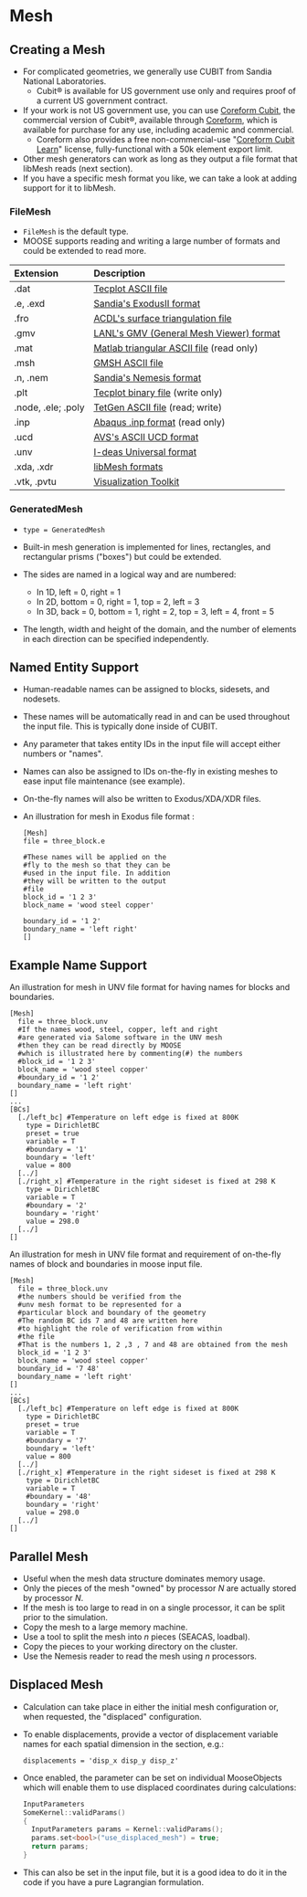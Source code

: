 # Mesh

## Creating a Mesh

- For complicated geometries, we generally use CUBIT from Sandia National Laboratories.
  - Cubit® is available for US government use only and requires proof of a current US government contract. 
- If your work is not US government use, you can use [Coreform Cubit](https://coreform.com/coreform-cubit/), the commercial version of Cubit®, available through [Coreform](https://coreform.com/), which is available for purchase for any use, including academic and commercial.
  - Coreform also provides a free non-commercial-use "[Coreform Cubit Learn](https://coreform.com/coreform-cubit-learn/)" license, fully-functional with a 50k element export limit.
- Other mesh generators can work as long as they output a file format that libMesh reads (next section).
- If you have a specific mesh format you like, we can take a look at adding support for it to libMesh.

### FileMesh

- `FileMesh` is the default type.
- MOOSE supports reading and writing a large number of formats and could be extended to read more.

| Extension   | Description                              |
| :-          | :-                                       |
| .dat        | [Tecplot ASCII file](https://people.sc.fsu.edu/~jburkardt/data/tec/tec.html)                       |
| .e, .exd    | [Sandia's ExodusII format](https://sandialabs.github.io/seacas-docs/sphinx/html/index.html#exodus-library)                 |
| .fro        | [ACDL's surface triangulation file](https://www.reviversoft.com/file-extensions/fro)        |
| .gmv        | [LANL's GMV (General Mesh Viewer) format](https://github.com/CPFDSoftware/gmv)  |
| .mat        | [Matlab triangular ASCII file](https://www.reviversoft.com/file-extensions/mat) (read only) |
| .msh        | [GMSH ASCII file](http://www.manpagez.com/info/gmsh/gmsh-2.2.6/gmsh_63.php)                          |
| .n, .nem    | [Sandia's Nemesis format](https://sandialabs.github.io/seacas-docs/sphinx/html/#nemesis-library)                  |
| .plt        | [Tecplot binary file](https://tecplot.azureedge.net/products/360/current/360-data-format.pdf) (write only)         |
| .node, .ele; .poly | [TetGen ASCII file](http://wias-berlin.de/software/tetgen/1.5/doc/manual/manual006.html) (read; write)   |
| .inp        | [Abaqus .inp format](https://www.sharcnet.ca/Software/Abaqus610/Documentation/docs/v6.10/books/usb/default.htm?startat=pt01ch03s06aus34.html) (read only)           |
| .ucd        | [AVS's ASCII UCD format](http://people.sc.fsu.edu/~jburkardt/data/ucd/ucd.html)                   |
| .unv        | [I-deas Universal format](https://knowledge.autodesk.com/support/moldflow-insight/learn-explore/caas/CloudHelp/cloudhelp/2018/ENU/MoldflowInsight/files/GUID-03956F5F-D1C7-4E75-99ED-73F1E2ECF225-htm.html)                  |
| .xda, .xdr  | [libMesh formats](https://sourceforge.net/p/libmesh/mailman/attachment/AD00A4C1B366594CB4B07B0A970306A90990AF91%40jsc-mail03.jsc.nasa.gov/1/)                          |
| .vtk, .pvtu | [Visualization Toolkit](https://www.vtk.org/wp-content/uploads/2015/04/file-formats.pdf)                    |

[](---)

### GeneratedMesh

- `type = GeneratedMesh`
- Built-in mesh generation is implemented for lines, rectangles, and rectangular prisms ("boxes") but could be extended.
- The sides are named in a logical way and are numbered:

  - In 1D, left = 0, right = 1
  - In 2D, bottom = 0, right = 1, top = 2, left = 3
  - In 3D, back = 0, bottom = 1, right = 2, top = 3, left = 4, front = 5

- The length, width and height of the domain, and the number of elements in each direction can be specified independently.

## Named Entity Support

- Human-readable names can be assigned to blocks, sidesets, and nodesets.
- These names will be automatically read in and can be used throughout the input file. This is typically done inside of CUBIT.
- Any parameter that takes entity IDs in the input file will accept either numbers or "names".
- Names can also be assigned to IDs on-the-fly in existing meshes to ease input file maintenance (see example).
- On-the-fly names will also be written to Exodus/XDA/XDR files.
- An illustration for mesh in Exodus file format :

  ```puppet
  [Mesh]
  file = three_block.e

  #These names will be applied on the
  #fly to the mesh so that they can be
  #used in the input file. In addition
  #they will be written to the output
  #file
  block_id = '1 2 3'
  block_name = 'wood steel copper'

  boundary_id = '1 2'
  boundary_name = 'left right'
  []
  ```

[](---)

## Example Name Support

An illustration for mesh in UNV file format for having names for blocks and boundaries.

```puppet
[Mesh]
  file = three_block.unv
  #If the names wood, steel, copper, left and right
  #are generated via Salome software in the UNV mesh
  #then they can be read directly by MOOSE
  #which is illustrated here by commenting(#) the numbers
  #block_id = '1 2 3'
  block_name = 'wood steel copper'
  #boundary_id = '1 2'
  boundary_name = 'left right'
[]
...
[BCs]
  [./left_bc] #Temperature on left edge is fixed at 800K
    type = DirichletBC
    preset = true
    variable = T
    #boundary = '1'
    boundary = 'left'
    value = 800
  [../]
  [./right_x] #Temperature in the right sideset is fixed at 298 K
    type = DirichletBC
    variable = T
    #boundary = '2'
    boundary = 'right'
    value = 298.0
  [../]
[]
```

An illustration for mesh in UNV file format and requirement of on-the-fly names of block and boundaries in moose input file.

```puppet
[Mesh]
  file = three_block.unv
  #the numbers should be verified from the
  #unv mesh format to be represented for a
  #particular block and boundary of the geometry
  #The random BC ids 7 and 48 are written here
  #to highlight the role of verification from within
  #the file
  #That is the numbers 1, 2 ,3 , 7 and 48 are obtained from the mesh
  block_id = '1 2 3'
  block_name = 'wood steel copper'
  boundary_id = '7 48'
  boundary_name = 'left right'
[]
...
[BCs]
  [./left_bc] #Temperature on left edge is fixed at 800K
    type = DirichletBC
    preset = true
    variable = T
    #boundary = '7'
    boundary = 'left'
    value = 800
  [../]
  [./right_x] #Temperature in the right sideset is fixed at 298 K
    type = DirichletBC
    variable = T
    #boundary = '48'
    boundary = 'right'
    value = 298.0
  [../]
[]
```

[](---)

## Parallel Mesh

- Useful when the mesh data structure dominates memory usage.
- Only the pieces of the mesh "owned" by processor *N* are actually stored by processor *N*.
- If the mesh is too large to read in on a single processor, it can be split prior to the simulation.
- Copy the mesh to a large memory machine.
- Use a tool to split the mesh into *n* pieces (SEACAS, loadbal).
- Copy the pieces to your working directory on the cluster.
- Use the Nemesis reader to read the mesh using *n* processors.

## Displaced Mesh

- Calculation can take place in either the initial mesh configuration or, when requested, the "displaced" configuration.
- To enable displacements, provide a vector of displacement variable names for each spatial dimension in the section, e.g.:

  ```text
  displacements = 'disp_x disp_y disp_z'
  ```

- Once enabled, the parameter can be set on individual MooseObjects which will enable them to use displaced coordinates during calculations:

  ```cpp
  InputParameters
  SomeKernel::validParams()
  {
    InputParameters params = Kernel::validParams();
    params.set<bool>("use_displaced_mesh") = true;
    return params;
  }
  ```

- This can also be set in the input file, but it is a good idea to do it in the code if you have a pure Lagrangian formulation.
